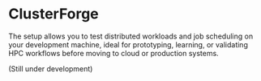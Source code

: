 # ClusterForge
The setup allows you to test distributed workloads and job scheduling on your development machine, ideal for prototyping, learning, or validating HPC workflows before moving to cloud or production systems.

(Still under development)
